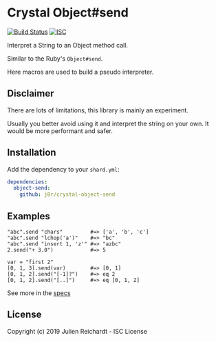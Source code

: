 # Crystal Object#send

[![Build Status](https://cloud.drone.io/api/badges/j8r/crystal-object-send/status.svg)](https://cloud.drone.io/j8r/crystal-object-send)
[![ISC](https://img.shields.io/badge/License-ISC-blue.svg?style=flat-square)](https://en.wikipedia.org/wiki/ISC_license)

Interpret a String to an Object method call.

Similar to the Ruby's `Object#send`.

Here macros are used to build a pseudo interpreter.

## Disclaimer

There are lots of limitations, this library is mainly an experiment.

Usually you better avoid using it and interpret the string on your own. It would be more performant and safer.

## Installation

Add the dependency to your `shard.yml`:

```yaml
dependencies:
  object-send:
    github: j8r/crystal-object-send
```

## Examples

```cr
"abc".send "chars"         #=> ['a', 'b', 'c']
"abc".send "lchop('a')"    #=> "bc"
"abc".send "insert 1, 'z'" #=> "azbc"
2.send("+ 3.0")            #=> 5

var = "first 2"
[0, 1, 3].send(var)        #=> [0, 1]
[0, 1, 2].send("[-1]?")    #=> eq 2
[0, 1, 2].send("[..]")     #=> eq [0, 1, 2]
```

See more in the [specs](spec/object_send_spec.cr)

## License

Copyright (c) 2019 Julien Reichardt - ISC License
